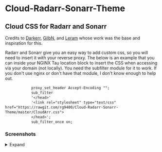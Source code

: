 # Cloud-Radarr-Sonarr-Theme
<h2>Cloud CSS for Radarr and Sonarr</h2>
Credits to <a href="https://github.com/iFelix18/Darkerrr">Darkerr</a>, <a href="https://github.com/gilbN">GilbN</a>, and <a href="https://github.com/leram84">Leram</a> whose work was the base and inspiration for this. 

Radarr and Sonarr give you an easy way to add custom css, so you will need to insert it with your reverse proxy. The below is an example that you can inside your NGINX Tau location block to insert the CSS when accessing via your domain (not locally). You need the subfilter module for it to work. If you don't use nginx or don't have that module, I don't know enough to help out.

```nginx		
			proxy_set_header Accept-Encoding "";
			sub_filter
			'</head>'
			'<link rel="stylesheet" type="text/css" href="https://rawgit.com/rg9400/Cloud-Radarr-Sonarr-Theme/master/CloudArr.css">
			</head>';
			sub_filter_once on;
 ```
 ### Screenshots
<details><summary>Expand</summary>
<p>

<img src="/Screenshots/CloudArrSS7.png"></img>
<img src="/Screenshots/CloudArrSS1.png"></img>
<img src="/Screenshots/CloudArrSS2.png"></img>
<img src="/Screenshots/CloudArrSS3.png"></img>
<img src="/Screenshots/CloudArrSS4.png"></img>
<img src="/Screenshots/CloudArrSS5.png"></img>
<img src="/Screenshots/CloudArrSS6.png"></img>

</p>
</details>
